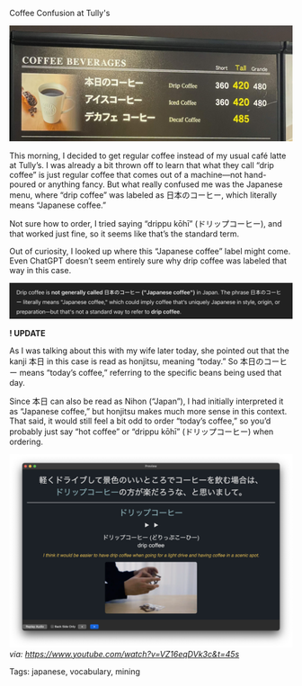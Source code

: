 Coffee Confusion at Tully's

![tully_coffee_sign](./img/ws_tully_kohi.jpg)

This morning, I decided to get regular coffee instead of my usual café latte at Tully’s. I was already a bit thrown off to learn that what they call “drip coffee” is just regular coffee that comes out of a machine—not hand-poured or anything fancy. But what really confused me was the Japanese menu, where “drip coffee” was labeled as 日本のコーヒー, which literally means “Japanese coffee.”

Not sure how to order, I tried saying “drippu kōhī” (ドリップコーヒー), and that worked just fine, so it seems like that’s the standard term.

Out of curiosity, I looked up where this “Japanese coffee” label might come. Even ChatGPT doesn’t seem entirely sure why drip coffee was labeled that way in this case.

![chatgpt_explanation](./img/ws_chatgpt_dripcoffee.png)

**! UPDATE**

As I was talking about this with my wife later today, she pointed out that the kanji 本日 in this case is read as honjitsu, meaning “today.” So 本日のコーヒー means “today’s coffee,” referring to the specific beans being used that day.

Since 本日 can also be read as Nihon (“Japan”), I had initially interpreted it as “Japanese coffee,” but honjitsu makes much more sense in this context. That said, it would still feel a bit odd to order “today’s coffee,” so you’d probably just say “hot coffee” or “drippu kōhī” (ドリップコーヒー) when ordering.

![anki_drip_coffee_card](./img/ws_drippu.png)
*via: https://www.youtube.com/watch?v=VZ16eqDVk3c&t=45s*

Tags: japanese, vocabulary, mining
